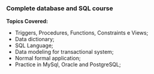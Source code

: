 ### Complete database and SQL course 

**Topics Covered:**

- Triggers, Procedures, Functions, Constraints e Views;
- Data dictionary;
- SQL Language;
- Data modeling for transactional system;
- Normal formal application;
- Practice in MySql, Oracle and PostgreSQL;
